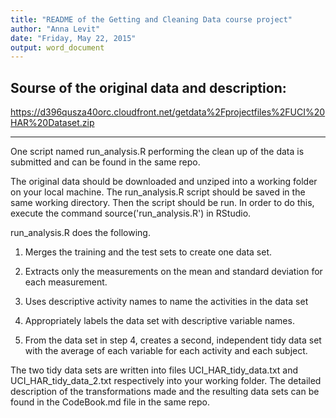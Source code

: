```yaml
---
title: "README of the Getting and Cleaning Data course project"
author: "Anna Levit"
date: "Friday, May 22, 2015"
output: word_document
---
```



## Sourse of the original data and description:
https://d396qusza40orc.cloudfront.net/getdata%2Fprojectfiles%2FUCI%20HAR%20Dataset.zip 

______________________________________________________________________________________
One script named run_analysis.R performing the clean up of the data is submitted and can be found in the same repo.

The original data should be downloaded and unziped into a working folder on your local machine. The run_analysis.R script should be saved in the same working directory. Then the script should be run. In order to do this, execute the command source('run_analysis.R') in RStudio.



run_analysis.R does the following. 

1. Merges the training and the test sets to create one data set.

2. Extracts only the measurements on the mean and standard deviation for each measurement. 

3. Uses descriptive activity names to name the activities in the data set

4. Appropriately labels the data set with descriptive variable names. 

5. From the data set in step 4, creates a second, independent tidy data set with the average of each variable for each activity and each subject.

The two tidy data sets are written into files UCI_HAR_tidy_data.txt and UCI_HAR_tidy_data_2.txt respectively into your working folder. The detailed description of the transformations made and the resulting data sets can be found in the CodeBook.md file in the same repo.
